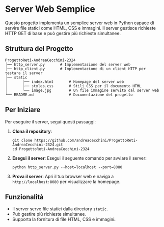 # Server Web Semplice

Questo progetto implementa un semplice server web in Python capace di servire file statici come HTML, CSS e immagini. Il
server gestisce richieste HTTP GET di base e può gestire più richieste simultanee.

## Struttura del Progetto

```
ProgettoReti-AndreaCecchini-2324
│── http_server.py       # Implementazione del server web
│── http_client.py       # Implementazione di un client HTTP per testare il server
│── static
│       ├── index.html       # Homepage del server web
│       ├── styles.css       # Stili CSS per il documento HTML
│       └── image.jpg        # Un file immagine servito dal server web
└── README.md                # Documentazione del progetto
```

## Per Iniziare

Per eseguire il server, segui questi passaggi:

1. **Clona il repository**:
   ```
   git clone https://github.com/andreacecchini/ProgettoReti-AndreaCecchini-2324.git
   cd ProgettoReti-AndreaCecchini-2324
   ```

2. **Esegui il server**:
   Esegui il seguente comando per avviare il server:
   ```
   python http_server.py --host=localhost --port=8080
   ```

3. **Prova il server**:
   Apri il tuo browser web e naviga a `http://localhost:8080` per visualizzare la homepage.

## Funzionalità

- Il server serve file statici dalla directory `static`.
- Può gestire più richieste simultanee.
- Supporta la fornitura di file HTML, CSS e immagini.
